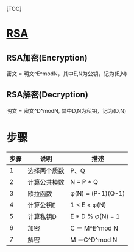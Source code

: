 [TOC]

# [RSA](https://blog.csdn.net/dbs1215/article/details/48953589?utm_medium=distribute.pc_relevant.none-task-blog-BlogCommendFromMachineLearnPai2-3.channel_param&depth_1-utm_source=distribute.pc_relevant.none-task-blog-BlogCommendFromMachineLearnPai2-3.channel_param)

## RSA加密(Encryption)

密文 = 明文^E^modN，其中E,N为公钥，记为(E,N)

## RSA解密(Decryption)

明文  = 密文^D^modN, 其中D,N为私钥，记为(D,N)

# 步骤

| 步骤 | 说明         | 描述              |
| ---- | ------------ | ----------------- |
| 1    | 选择两个质数 | P、Q              |
| 2    | 计算公共模数 | N = P * Q         |
| 3    | 欧拉函数     | φ(N) = (P-1)(Q-1) |
| 4    | 计算公钥E    | 1 < E < φ(N)      |
| 5    | 计算私钥D    | E * D % φ(N) = 1  |
| 6    | 加密         | C ＝ M^E^mod N    |
| 7    | 解密         | M ＝C^D^mod N     |

